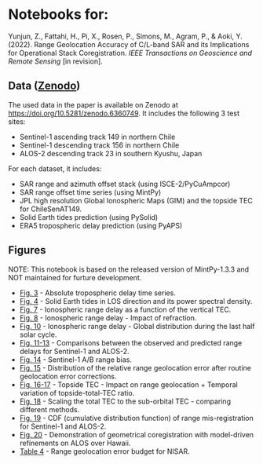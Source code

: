 # Notebooks for:

Yunjun, Z., Fattahi, H., Pi, X., Rosen, P., Simons, M., Agram, P., & Aoki, Y. (2022). Range Geolocation Accuracy of C/L-band SAR and its Implications for Operational Stack Coregistration. _IEEE Transactions on Geoscience and Remote Sensing_ [in revision].

## Data ([Zenodo](https://zenodo.org/record/6360749))

The used data in the paper is available on Zenodo at https://doi.org/10.5281/zenodo.6360749. It includes the following 3 test sites:

+ Sentinel-1 ascending track 149 in northern Chile
+ Sentinel-1 descending track 156 in northern Chile
+ ALOS-2 descending track 23 in southern Kyushu, Japan

For each dataset, it includes:

+ SAR range and azimuth offset stack (using ISCE-2/PyCuAmpcor)
+ SAR range offset time series (using MintPy)
+ JPL high resolution Global Ionospheric Maps (GIM) and the topside TEC for ChileSenAT149.
+ Solid Earth tides prediction (using PySolid)
+ ERA5 tropospheric delay prediction (using PyAPS)

## Figures

NOTE: This notebook is based on the released version of MintPy-1.3.3 and NOT maintained for furture development.

+ [Fig. 3](https://nbviewer.org/github/yunjunz/2022-Geolocation/blob/main/notebooks/Fig_03_TS_tropo.ipynb) - Absolute tropospheric delay time series.
+ [Fig. 4](https://nbviewer.org/github/yunjunz/2022-Geolocation/blob/main/notebooks/Fig_04_SET.ipynb) - Solid Earth tides in LOS direction and its power spectral density.
+ [Fig. 7](https://nbviewer.org/github/yunjunz/2022-Geolocation/blob/main/notebooks/Fig_07_iono_delay.ipynb) - Ionospheric range delay as a function of the vertical TEC.
+ [Fig. 8](https://nbviewer.org/github/yunjunz/2022-Geolocation/blob/main/notebooks/Fig_08_iono_refraction.ipynb) - Ionospheric range delay - Impact of refraction.
+ [Fig. 10](https://nbviewer.org/github/yunjunz/2022-Geolocation/blob/main/notebooks/Fig_10_GIM_stats.ipynb) - Ionospheric range delay - Global distribution during the last half solar cycle.
+ [Fig. 11-13](https://nbviewer.org/github/yunjunz/2022-Geolocation/blob/main/notebooks/Fig_11_13_TS_comp.ipynb) - Comparisons between the observed and predicted range delays for Sentinel-1 and ALOS-2.
+ [Fig. 14](https://nbviewer.org/github/yunjunz/2022-Geolocation/blob/main/notebooks/Fig_14_S1AB_bias.ipynb) - Sentinel-1 A/B range bias.
+ [Fig. 15](https://nbviewer.org/github/yunjunz/2022-Geolocation/blob/main/notebooks/Fig_15_stats_Tab_2_3.ipynb) - Distribution of the relative range geolocation error after routine geolocation error corrections.
+ [Fig. 16-17](https://nbviewer.org/github/yunjunz/2022-Geolocation/blob/main/notebooks/Fig_16_17_topTEC.ipynb) - Topside TEC - Impact on range geolocation + Temporal variation of topside-total-TEC ratio.
+ [Fig. 18](https://nbviewer.org/github/yunjunz/2022-Geolocation/blob/main/notebooks/Fig_18_GIM_scaling.ipynb) - Scaling the total TEC to the sub-orbital TEC - comparing different methods.
+ [Fig. 19](https://nbviewer.org/github/yunjunz/2022-Geolocation/blob/main/notebooks/Fig_19_CDF.ipynb) - CDF (cumulative distribution function) of range mis-registration for Sentinel-1 and ALOS-2.
+ [Fig. 20](https://nbviewer.org/github/yunjunz/2022-Geolocation/blob/main/notebooks/Fig_20_coreg_demo.ipynb) - Demonstration of geometrical coregistration with model-driven refinements on ALOS over Hawaii.
+ [Table 4](https://nbviewer.org/github/yunjunz/2022-Geolocation/blob/main/notebooks/Tab_4_NISAR_budget.ipynb) - Range geolocation error budget for NISAR.
